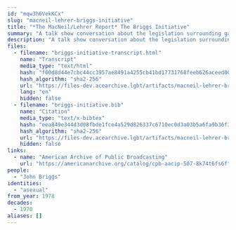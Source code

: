 ```yaml
---
id: "mqw3h6VekKCx"
slug: "macneil-lehrer-briggs-initiative"
title: "*The MacNeil/Lehrer Report* The Briggs Initiative"
summary: "A talk show conversation about the legislation surrounding gay schoolteachers, which mentions asexuality"
description: "A talk show conversation about the legislation surrounding gay schoolteachers in which the guest argues that teachers should be hired based on ability, regardless of orientation, including asexual"
files:
  - filename: "briggs-initiative-transcript.html"
    name: "Transcript"
    media_type: "text/html"
    hash: "f00d8d44e7cbc44cc3957ae8491a4255cb41bd17731768feeb626aceed00e77f"
    hash_algorithm: "sha2-256"
    url: "https://files-dev.acearchive.lgbt/artifacts/macneil-lehrer-briggs-initiative/briggs-initiative-transcript.html"
    lang: "en"
    hidden: false
  - filename: "briggs-initiative.bib"
    name: "Citation"
    media_type: "text/x-bibtex"
    hash: "eea849e344d3d08fbde1fce4a529d826337c6710ec0d3a03b5a6fa9b36f3a0b6"
    hash_algorithm: "sha2-256"
    url: "https://files-dev.acearchive.lgbt/artifacts/macneil-lehrer-briggs-initiative/briggs-initiative.bib"
    hidden: false
links:
  - name: "American Archive of Public Broadcasting"
    url: "https://americanarchive.org/catalog/cpb-aacip-507-8k74t6fs6f"
people:
  - "John Briggs"
identities:
  - "asexual"
from_year: 1978
decades:
  - 1970
aliases: []
---
```

